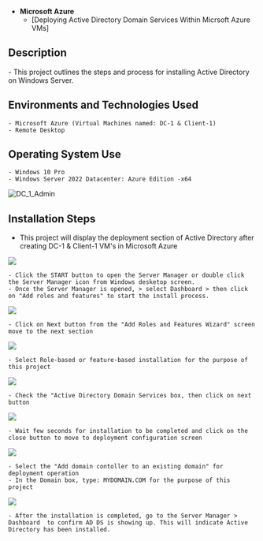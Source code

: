 -  <b>Microsoft Azure</b>
    - [Deploying Active Directory Domain Services Within Micrsoft Azure VMs]

<h2>Description</h2>
    - This project outlines the steps and process for installing Active Directory on Windows Server.


 <h2>Environments and Technologies Used</h2>

    - Microsoft Azure (Virtual Machines named: DC-1 & Client-1)
    - Remote Desktop

<h2>Operating System Use </h2>

    - Windows 10 Pro  
    - Windows Server 2022 Datacenter: Azure Edition -x64


 ![DC_1_Admin](https://github.com/koby-nob/Deploying-Active-Directory/assets/166937258/bd59faf0-3b04-4ab8-a530-8b975dbad1cb)


<h2>Installation Steps</h2>

- This project will display the deployment section of Active Directory after creating DC-1 & Client-1 VM's in Microsoft Azure

<p>
<img src="https://i.imgur.com/oRrNsje.png"
</p>
<p>

    - Click the START button to open the Server Manager or double click the Server Manager icon from Windows desketop screen.
    - Once the Server Manager is opened, > select Dashboard > then click on "Add roles and features" to start the install process.

    
<p>
<img src="https://i.imgur.com/is7DETm.png"   
</p>
<p>

    - Click on Next button from the "Add Roles and Features Wizard" screen move to the next section

<p>
<img src="https://i.imgur.com/cI1Mt2J.png"
</p>
<p>

    - Select Role-based or feature-based installation for the purpose of this project
    
<p>
<img src="https://i.imgur.com/DmkvEDu.png"
</p>
<p>

    - Check the "Active Directory Domain Services box, then click on next button

<p>
<img src="https://i.imgur.com/ntcpmFB.png"
</p>
<p> 
    
    - Wait few seconds for installation to be completed and click on the close button to move to deployment configuration screen

<p>
<img src="https://i.imgur.com/QRx5C5V.png"
</p>
<p> 
    
    - Select the "Add domain contoller to an existing domain" for deployment operation
    - In the Domain box, type: MYDOMAIN.COM for the purpose of this project
    

<p>
<img src="https://i.imgur.com/IKAHWml.png"
</p>
<p>

    - After the installation is completed, go to the Server Manager > Dashboard  to confirm AD DS is showing up. This will indicate Active Directory has been installed. 



